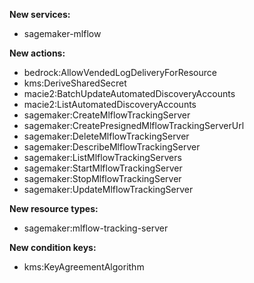 **New services:**

- sagemaker-mlflow

**New actions:**

- bedrock:AllowVendedLogDeliveryForResource
- kms:DeriveSharedSecret
- macie2:BatchUpdateAutomatedDiscoveryAccounts
- macie2:ListAutomatedDiscoveryAccounts
- sagemaker:CreateMlflowTrackingServer
- sagemaker:CreatePresignedMlflowTrackingServerUrl
- sagemaker:DeleteMlflowTrackingServer
- sagemaker:DescribeMlflowTrackingServer
- sagemaker:ListMlflowTrackingServers
- sagemaker:StartMlflowTrackingServer
- sagemaker:StopMlflowTrackingServer
- sagemaker:UpdateMlflowTrackingServer

**New resource types:**

- sagemaker:mlflow-tracking-server

**New condition keys:**

- kms:KeyAgreementAlgorithm
